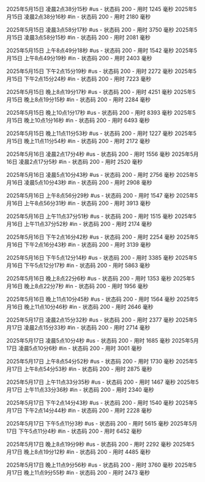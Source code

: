 
2025年5月15日 凌晨2点38分15秒 #us - 状态码 200 - 用时 1245 毫秒
2025年5月15日 凌晨2点38分16秒 #in - 状态码 200 - 用时 2180 毫秒

2025年5月15日 凌晨3点58分17秒 #us - 状态码 200 - 用时 3750 毫秒
2025年5月15日 凌晨3点58分15秒 #in - 状态码 200 - 用时 2081 毫秒

2025年5月15日 上午8点49分18秒 #us - 状态码 200 - 用时 1542 毫秒
2025年5月15日 上午8点49分19秒 #in - 状态码 200 - 用时 2403 毫秒

2025年5月15日 下午2点15分19秒 #us - 状态码 200 - 用时 2272 毫秒
2025年5月15日 下午2点15分24秒 #in - 状态码 200 - 用时 7223 毫秒

2025年5月15日 晚上8点19分17秒 #us - 状态码 200 - 用时 4251 毫秒
2025年5月15日 晚上8点19分15秒 #in - 状态码 200 - 用时 2284 毫秒

2025年5月15日 晚上10点1分17秒 #us - 状态码 200 - 用时 8393 毫秒
2025年5月15日 晚上10点1分16秒 #in - 状态码 200 - 用时 6493 毫秒

2025年5月15日 晚上11点11分53秒 #us - 状态码 200 - 用时 1227 毫秒
2025年5月15日 晚上11点11分54秒 #in - 状态码 200 - 用时 2172 毫秒

2025年5月16日 凌晨2点17分4秒 #us - 状态码 200 - 用时 1556 毫秒
2025年5月16日 凌晨2点17分5秒 #in - 状态码 200 - 用时 2520 毫秒

2025年5月16日 凌晨5点10分43秒 #us - 状态码 200 - 用时 2756 毫秒
2025年5月16日 凌晨5点10分43秒 #in - 状态码 200 - 用时 2908 毫秒

2025年5月16日 上午8点56分29秒 #us - 状态码 200 - 用时 1547 毫秒
2025年5月16日 上午8点56分31秒 #in - 状态码 200 - 用时 3913 毫秒

2025年5月16日 上午11点37分51秒 #us - 状态码 200 - 用时 1515 毫秒
2025年5月16日 上午11点37分52秒 #in - 状态码 200 - 用时 2174 毫秒

2025年5月16日 下午2点16分42秒 #us - 状态码 200 - 用时 2254 毫秒
2025年5月16日 下午2点16分43秒 #in - 状态码 200 - 用时 3139 毫秒

2025年5月16日 下午5点12分14秒 #us - 状态码 200 - 用时 3385 毫秒
2025年5月16日 下午5点12分17秒 #in - 状态码 200 - 用时 5863 毫秒

2025年5月16日 晚上8点22分6秒 #us - 状态码 200 - 用时 1353 毫秒
2025年5月16日 晚上8点22分7秒 #in - 状态码 200 - 用时 1956 毫秒

2025年5月16日 晚上11点10分45秒 #us - 状态码 200 - 用时 1564 毫秒
2025年5月16日 晚上11点10分46秒 #in - 状态码 200 - 用时 2646 毫秒

2025年5月17日 凌晨2点15分32秒 #us - 状态码 200 - 用时 2377 毫秒
2025年5月17日 凌晨2点15分33秒 #in - 状态码 200 - 用时 2714 毫秒

2025年5月17日 凌晨5点10分4秒 #us - 状态码 200 - 用时 1685 毫秒
2025年5月17日 凌晨5点10分6秒 #in - 状态码 200 - 用时 3001 毫秒

2025年5月17日 上午8点54分52秒 #us - 状态码 200 - 用时 1730 毫秒
2025年5月17日 上午8点54分53秒 #in - 状态码 200 - 用时 2875 毫秒

2025年5月17日 上午11点33分35秒 #us - 状态码 200 - 用时 1467 毫秒
2025年5月17日 上午11点33分36秒 #in - 状态码 200 - 用时 2340 毫秒

2025年5月17日 下午2点14分43秒 #us - 状态码 200 - 用时 1540 毫秒
2025年5月17日 下午2点14分44秒 #in - 状态码 200 - 用时 2228 毫秒

2025年5月17日 下午5点11分3秒 #us - 状态码 200 - 用时 5615 毫秒
2025年5月17日 下午5点11分4秒 #in - 状态码 200 - 用时 6452 毫秒

2025年5月17日 晚上8点19分9秒 #us - 状态码 200 - 用时 2292 毫秒
2025年5月17日 晚上8点19分12秒 #in - 状态码 200 - 用时 4485 毫秒

2025年5月17日 晚上11点9分56秒 #us - 状态码 200 - 用时 3760 毫秒
2025年5月17日 晚上11点9分55秒 #in - 状态码 200 - 用时 2473 毫秒

